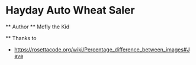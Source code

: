 Hayday Auto Wheat Saler
===============

** Author ** Mcfly the Kid


** Thanks to 
* https://rosettacode.org/wiki/Percentage_difference_between_images#Java